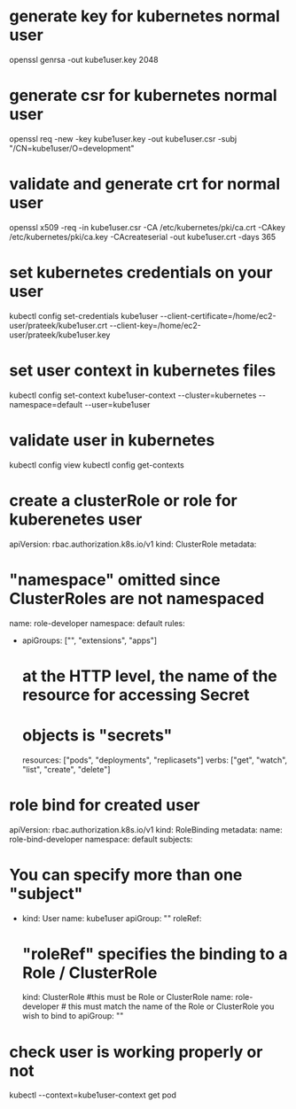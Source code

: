 # generate key for kubernetes normal user 
openssl genrsa -out kube1user.key 2048

# generate csr for kubernetes normal user 
openssl req -new -key kube1user.key -out kube1user.csr -subj "/CN=kube1user/O=development"

# validate and generate crt for normal user 
openssl x509 -req -in kube1user.csr -CA /etc/kubernetes/pki/ca.crt -CAkey /etc/kubernetes/pki/ca.key -CAcreateserial -out kube1user.crt -days 365

# set kubernetes credentials on your user 
kubectl config set-credentials kube1user --client-certificate=/home/ec2-user/prateek/kube1user.crt --client-key=/home/ec2-user/prateek/kube1user.key

# set user context in kubernetes files 
kubectl config set-context kube1user-context --cluster=kubernetes --namespace=default --user=kube1user

# validate user in kubernetes 
kubectl config view
kubectl config get-contexts

# create a clusterRole or role for kuberenetes user 

apiVersion: rbac.authorization.k8s.io/v1
kind: ClusterRole
metadata:
  # "namespace" omitted since ClusterRoles are not namespaced
  name: role-developer
  namespace: default
rules:
- apiGroups: ["", "extensions", "apps"]
  #
  # at the HTTP level, the name of the resource for accessing Secret
  # objects is "secrets"
  resources: ["pods", "deployments", "replicasets"]
  verbs: ["get", "watch", "list", "create", "delete"]



# role bind for created user 
apiVersion: rbac.authorization.k8s.io/v1
kind: RoleBinding
metadata:
  name: role-bind-developer
  namespace: default
subjects:
# You can specify more than one "subject"
- kind: User
  name: kube1user
  apiGroup: ""
roleRef:
  # "roleRef" specifies the binding to a Role / ClusterRole
  kind: ClusterRole #this must be Role or ClusterRole
  name: role-developer # this must match the name of the Role or ClusterRole you wish to bind to
  apiGroup: ""


# check user is working properly or not 
kubectl --context=kube1user-context get pod 
